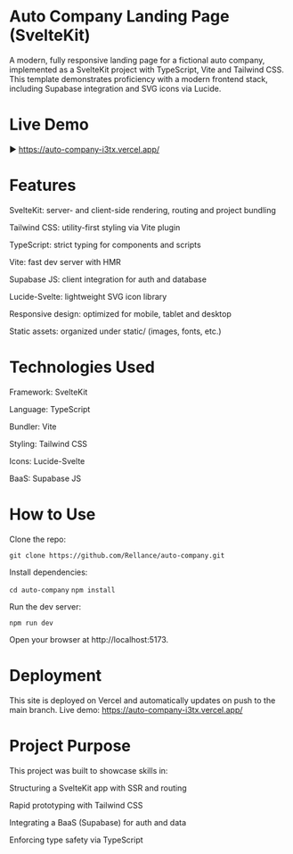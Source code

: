 # Auto Company Landing Page (SvelteKit)
A modern, fully responsive landing page for a fictional auto company, implemented as a SvelteKit project with TypeScript, Vite and Tailwind CSS.
This template demonstrates proficiency with a modern frontend stack, including Supabase integration and SVG icons via Lucide.

# Live Demo
▶️ https://auto-company-i3tx.vercel.app/

# Features
SvelteKit: server- and client-side rendering, routing and project bundling

Tailwind CSS: utility-first styling via Vite plugin

TypeScript: strict typing for components and scripts

Vite: fast dev server with HMR

Supabase JS: client integration for auth and database

Lucide-Svelte: lightweight SVG icon library

Responsive design: optimized for mobile, tablet and desktop

Static assets: organized under static/ (images, fonts, etc.)

# Technologies Used
Framework: SvelteKit

Language: TypeScript

Bundler: Vite

Styling: Tailwind CSS

Icons: Lucide-Svelte

BaaS: Supabase JS

# How to Use
Clone the repo:

```git clone https://github.com/Rellance/auto-company.git```

Install dependencies:  

```cd auto-company```
```npm install```

Run the dev server:

```npm run dev```

Open your browser at http://localhost:5173.  

# Deployment
This site is deployed on Vercel and automatically updates on push to the main branch.
Live demo: https://auto-company-i3tx.vercel.app/

# Project Purpose
This project was built to showcase skills in:

Structuring a SvelteKit app with SSR and routing

Rapid prototyping with Tailwind CSS

Integrating a BaaS (Supabase) for auth and data

Enforcing type safety via TypeScript
